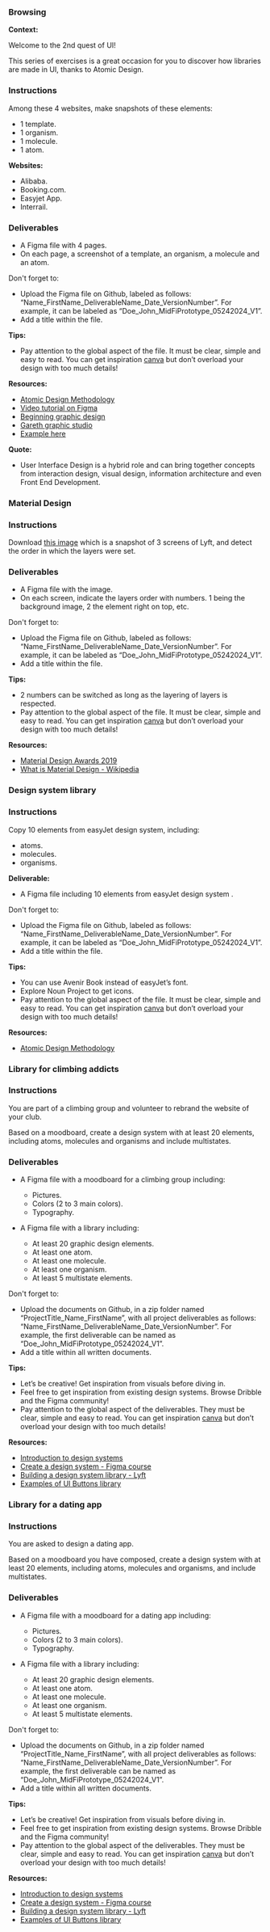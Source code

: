 ### Browsing

**Context:**

Welcome to the 2nd quest of UI!

This series of exercises is a great occasion for you to discover how libraries are made in UI, thanks to Atomic Design.

### Instructions

Among these 4 websites, make snapshots of these elements:

- 1 template.
- 1 organism.
- 1 molecule.
- 1 atom.

**Websites:**

- Alibaba.
- Booking.com.
- Easyjet App.
- Interrail.

### Deliverables

- A Figma file with 4 pages.
- On each page, a screenshot of a template, an organism, a molecule and an atom.

Don't forget to:

- Upload the Figma file on Github, labeled as follows: “Name_FirstName_DeliverableName_Date_VersionNumber”. For example, it can be labeled as “Doe_John_MidFiPrototype_05242024_V1”.
- Add a title within the file.

**Tips:**

- Pay attention to the global aspect of the file. It must be clear, simple and easy to read. You can get inspiration [canva](https://www.canva.com/) but don’t overload your design with too much details!

**Resources:**

- [Atomic Design Methodology](https://atomicdesign.bradfrost.com/chapter-2/)
- [Video tutorial on Figma](https://www.youtube.com/watch?v=FTFaQWZBqQ8)
- [Beginning graphic design](https://edu.gcfglobal.org/en/beginning-graphic-design/)
- [Gareth graphic studio](https://www.youtube.com/c/GarethDavidStudio)
- [Example here](https://www.figma.com/file/fzqDkk8Zc8qJCiSMbKV0Ei/UI-II---Ex-1?node-id=0%3A1)

**Quote:**

- User Interface Design is a hybrid role and can bring together concepts from interaction design, visual design, information architecture and even Front End Development.

### Material Design

### Instructions

Download [this image](https://storage.googleapis.com/gd-wagtail-prod-assets/original_images/MDA2018_inline_02.jpg) which is a snapshot of 3 screens of Lyft, and detect the order in which the layers were set.

### Deliverables

- A Figma file with the image.
- On each screen, indicate the layers order with numbers. 1 being the background image, 2 the element right on top, etc.

Don't forget to:

- Upload the Figma file on Github, labeled as follows: “Name_FirstName_DeliverableName_Date_VersionNumber”. For example, it can be labeled as “Doe_John_MidFiPrototype_05242024_V1”.
- Add a title within the file.

**Tips:**

- 2 numbers can be switched as long as the layering of layers is respected.
- Pay attention to the global aspect of the file. It must be clear, simple and easy to read. You can get inspiration [canva](https://www.canva.com/) but don’t overload your design with too much details!

**Resources:**

- [Material Design Awards 2019](https://design.google/library/material-design-awards-2019/)
- [What is Material Design - Wikipedia](https://en.wikipedia.org/wiki/Material_Design)

### Design system library

### Instructions

Copy 10 elements from easyJet design system, including:

- atoms.
- molecules.
- organisms.

**Deliverable:**

- A Figma file including 10 elements from easyJet design system .

Don't forget to:

- Upload the Figma file on Github, labeled as follows: “Name_FirstName_DeliverableName_Date_VersionNumber”. For example, it can be labeled as “Doe_John_MidFiPrototype_05242024_V1”.
- Add a title within the file.

**Tips:**

- You can use Avenir Book instead of easyJet’s font.
- Explore Noun Project to get icons.
- Pay attention to the global aspect of the file. It must be clear, simple and easy to read. You can get inspiration [canva](https://www.canva.com/) but don’t overload your design with too much details!

**Resources:**

- [Atomic Design Methodology](https://atomicdesign.bradfrost.com/chapter-2/)

### Library for climbing addicts

### Instructions

You are part of a climbing group and volunteer to rebrand the website of your club.

Based on a moodboard, create a design system with at least 20 elements, including atoms, molecules and organisms and include multistates.

### Deliverables

- A Figma file with a moodboard for a climbing group including:

  - Pictures.
  - Colors (2 to 3 main colors).
  - Typography.

- A Figma file with a library including:

  - At least 20 graphic design elements.
  - At least one atom.
  - At least one molecule.
  - At least one organism.
  - At least 5 multistate elements.

Don't forget to:

- Upload the documents on Github, in a zip folder named “ProjectTitle_Name_FirstName”, with all project deliverables as follows: “Name_FirstName_DeliverableName_Date_VersionNumber”. For example, the first deliverable can be named as “Doe_John_MidFiPrototype_05242024_V1”.
- Add a title within all written documents.

**Tips:**

- Let’s be creative! Get inspiration from visuals before diving in.
- Feel free to get inspiration from existing design systems. Browse Dribble and the Figma community!
- Pay attention to the global aspect of the deliverables. They must be clear, simple and easy to read. You can get inspiration [canva](https://www.canva.com/) but don’t overload your design with too much details!

**Resources:**

- [Introduction to design systems](https://www.youtube.com/watch?v=xEuBCUngJ_U)
- [Create a design system - Figma course](https://www.youtube.com/watch?v=RYDiDpW2VkM)
- [Building a design system library - Lyft](https://medium.com/tap-to-dismiss/building-a-design-system-library-532ef2492811)
- [Examples of UI Buttons library](https://www.pinterest.co.kr/pin/663014376380850291/)

### Library for a dating app

### Instructions

You are asked to design a dating app.

Based on a moodboard you have composed, create a design system with at least 20 elements, including atoms, molecules and organisms, and include multistates.

### Deliverables

- A Figma file with a moodboard for a dating app including:

  - Pictures.
  - Colors (2 to 3 main colors).
  - Typography.

- A Figma file with a library including:

  - At least 20 graphic design elements.
  - At least one atom.
  - At least one molecule.
  - At least one organism.
  - At least 5 multistate elements.

Don't forget to:

- Upload the documents on Github, in a zip folder named “ProjectTitle_Name_FirstName”, with all project deliverables as follows: “Name_FirstName_DeliverableName_Date_VersionNumber”. For example, the first deliverable can be named as “Doe_John_MidFiPrototype_05242024_V1”.
- Add a title within all written documents.

**Tips:**

- Let’s be creative! Get inspiration from visuals before diving in.
- Feel free to get inspiration from existing design systems. Browse Dribble and the Figma community!
- Pay attention to the global aspect of the deliverables. They must be clear, simple and easy to read. You can get inspiration [canva](https://www.canva.com/) but don’t overload your design with too much details!

**Resources:**

- [Introduction to design systems](https://www.youtube.com/watch?v=xEuBCUngJ_U)
- [Create a design system - Figma course](https://www.youtube.com/watch?v=RYDiDpW2VkM)
- [Building a design system library - Lyft](https://medium.com/tap-to-dismiss/building-a-design-system-library-532ef2492811)
- [Examples of UI Buttons library](https://www.pinterest.co.kr/pin/663014376380850291/)
